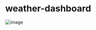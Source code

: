 # weather-dashboard

![image](https://user-images.githubusercontent.com/88730354/143137657-68715687-b353-4bfc-8f91-8a85c82147c5.png)


